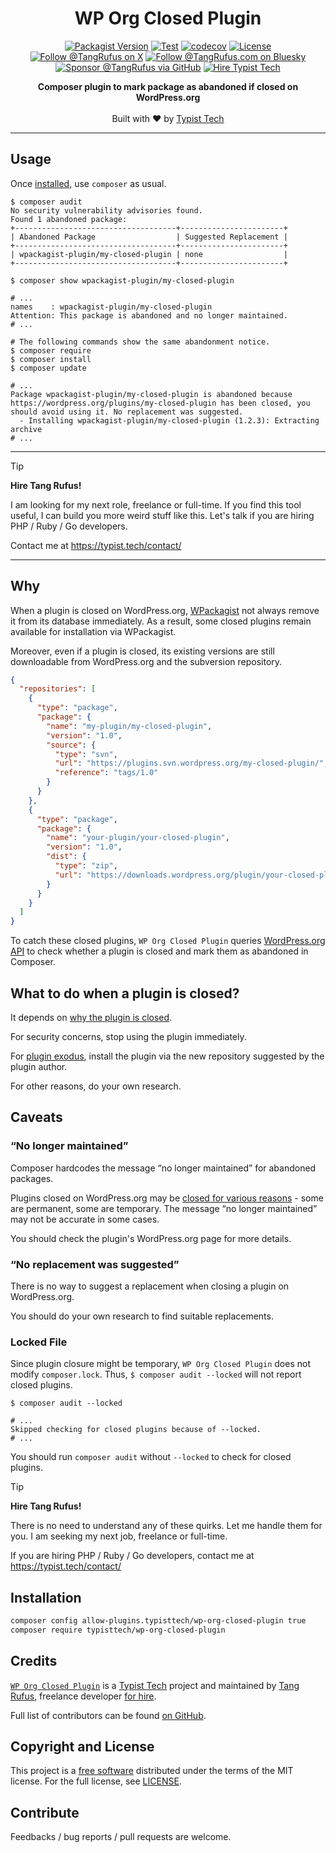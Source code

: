 <div align="center">

# WP Org Closed Plugin

[![Packagist Version](https://img.shields.io/packagist/v/typisttech/wp-org-closed-plugin)](https://packagist.org/packages/typisttech/wp-org-closed-plugin)
[![Test](https://github.com/typisttech/wp-org-closed-plugin/actions/workflows/test.yml/badge.svg)](https://github.com/typisttech/wp-org-closed-plugin/actions/workflows/test.yml)
[![codecov](https://codecov.io/gh/typisttech/wp-org-closed-plugin/graph/badge.svg?token=NCXHH990CY)](https://codecov.io/gh/typisttech/wp-org-closed-plugin)
[![License](https://img.shields.io/github/license/typisttech/wp-org-closed-plugin.svg)](https://github.com/typisttech/wp-org-closed-plugin/blob/master/LICENSE)
[![Follow @TangRufus on X](https://img.shields.io/badge/Follow-TangRufus-15202B?logo=x&logoColor=white)](https://x.com/tangrufus)
[![Follow @TangRufus.com on Bluesky](https://img.shields.io/badge/Bluesky-TangRufus.com-blue?logo=bluesky)](https://bsky.app/profile/tangrufus.com)
[![Sponsor @TangRufus via GitHub](https://img.shields.io/badge/Sponsor-TangRufus-EA4AAA?logo=githubsponsors)](https://github.com/sponsors/tangrufus)
[![Hire Typist Tech](https://img.shields.io/badge/Hire-Typist%20Tech-778899)](https://typist.tech/contact/)

<p>
  <strong>Composer plugin to mark package as abandoned if closed on WordPress.org</strong>
  <br>
  <br>
  Built with ♥ by <a href="https://typist.tech/">Typist Tech</a>
</p>

</div>

---

## Usage

Once [installed](#installation), use `composer` as usual.

```console
$ composer audit
No security vulnerability advisories found.
Found 1 abandoned package:
+------------------------------------+-----------------------+
| Abandoned Package                  | Suggested Replacement |
+------------------------------------+-----------------------+
| wpackagist-plugin/my-closed-plugin | none                  |
+------------------------------------+-----------------------+
```

```console
$ composer show wpackagist-plugin/my-closed-plugin

# ...
names    : wpackagist-plugin/my-closed-plugin
Attention: This package is abandoned and no longer maintained.
# ...
```

```console
# The following commands show the same abandonment notice.
$ composer require
$ composer install
$ composer update

# ...
Package wpackagist-plugin/my-closed-plugin is abandoned because https://wordpress.org/plugins/my-closed-plugin has been closed, you should avoid using it. No replacement was suggested.
  - Installing wpackagist-plugin/my-closed-plugin (1.2.3): Extracting archive
# ...
```

---

> [!TIP]
> **Hire Tang Rufus!**
>
> I am looking for my next role, freelance or full-time.
> If you find this tool useful, I can build you more weird stuff like this.
> Let's talk if you are hiring PHP / Ruby / Go developers.
>
> Contact me at https://typist.tech/contact/

---

## Why

When a plugin is closed on WordPress.org, [WPackagist](https://wpackagist.org/) not always remove it from its database immediately.
As a result, some closed plugins remain available for installation via WPackagist.

Moreover, even if a plugin is closed, its existing versions are still downloadable from WordPress.org and the subversion repository.
```json
{
  "repositories": [
    {
      "type": "package",
      "package": {
        "name": "my-plugin/my-closed-plugin",
        "version": "1.0",
        "source": {
          "type": "svn",
          "url": "https://plugins.svn.wordpress.org/my-closed-plugin/",
          "reference": "tags/1.0"
        }
      }
    },
    {
      "type": "package",
      "package": {
        "name": "your-plugin/your-closed-plugin",
        "version": "1.0",
        "dist": {
          "type": "zip",
          "url": "https://downloads.wordpress.org/plugin/your-closed-plugin.1.0.zip"
        }
      }
    }
  ]
}
```

To catch these closed plugins, `WP Org Closed Plugin` queries [WordPress.org API](https://codex.wordpress.org/WordPress.org_API#Plugins) to check whether a plugin is closed and mark them as abandoned in Composer.

## What to do when a plugin is closed?

It depends on [why the plugin is closed](https://developer.wordpress.org/plugins/wordpress-org/alerts-and-warnings/#reasons-why-plugins-are-closed).

For security concerns, stop using the plugin immediately.

For [plugin exodus](https://wptavern.com/developers-remove-plugins-from-wordpress-org-repository-after-acf-controversy), install the plugin via the new repository suggested by the plugin author.

For other reasons, do your own research.

## Caveats

### <q>No longer maintained</q>

Composer hardcodes the message <q>no longer maintained</q> for abandoned packages.

Plugins closed on WordPress.org may be [closed for various reasons](https://developer.wordpress.org/plugins/wordpress-org/alerts-and-warnings/#reasons-why-plugins-are-closed) - some are permanent, some are temporary.
The message <q>no longer maintained</q> may not be accurate in some cases.

You should check the plugin's WordPress.org page for more details.

### <q>No replacement was suggested</q>

There is no way to suggest a replacement when closing a plugin on WordPress.org.

You should do your own research to find suitable replacements.

### Locked File

Since plugin closure might be temporary, `WP Org Closed Plugin` does not modify `composer.lock`.
Thus, `$ composer audit --locked` will not report closed plugins.

```console
$ composer audit --locked

# ...
Skipped checking for closed plugins because of --locked.
# ...
```

You should run `composer audit` without `--locked` to check for closed plugins.

> [!TIP]
> **Hire Tang Rufus!**
>
> There is no need to understand any of these quirks.
> Let me handle them for you.
> I am seeking my next job, freelance or full-time.
>
> If you are hiring PHP / Ruby / Go developers,
> contact me at https://typist.tech/contact/

## Installation

```sh
composer config allow-plugins.typisttech/wp-org-closed-plugin true
composer require typisttech/wp-org-closed-plugin
```

## Credits

[`WP Org Closed Plugin`](https://github.com/typisttech/wp-org-closed-plugin) is a [Typist Tech](https://typist.tech) project and maintained by [Tang Rufus](https://x.com/TangRufus), freelance developer [for hire](https://typist.tech/contact/).

Full list of contributors can be found [on GitHub](https://github.com/typisttech/wp-org-closed-plugin/graphs/contributors).

## Copyright and License

This project is a [free software](https://www.gnu.org/philosophy/free-sw.en.html) distributed under the terms of the MIT license.
For the full license, see [LICENSE](./LICENSE).

## Contribute

Feedbacks / bug reports / pull requests are welcome.
